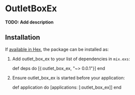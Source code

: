 # OutletBoxEx

**TODO: Add description**

## Installation

If [available in Hex](https://hex.pm/docs/publish), the package can be installed as:

  1. Add outlet_box_ex to your list of dependencies in `mix.exs`:

        def deps do
          [{:outlet_box_ex, "~> 0.0.1"}]
        end

  2. Ensure outlet_box_ex is started before your application:

        def application do
          [applications: [:outlet_box_ex]]
        end

